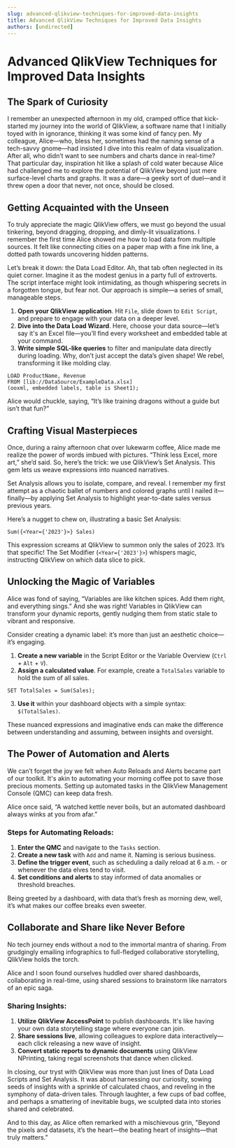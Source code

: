 ```yaml
---
slug: advanced-qlikview-techniques-for-improved-data-insights
title: Advanced QlikView Techniques for Improved Data Insights
authors: [undirected]
---
```



# Advanced QlikView Techniques for Improved Data Insights

## The Spark of Curiosity

I remember an unexpected afternoon in my old, cramped office that kick-started my journey into the world of QlikView, a software name that I initially toyed with in ignorance, thinking it was some kind of fancy pen. My colleague, Alice—who, bless her, sometimes had the naming sense of a tech-savvy gnome—had insisted I dive into this realm of data visualization. After all, who didn’t want to see numbers and charts dance in real-time? That particular day, inspiration hit like a splash of cold water because Alice had challenged me to explore the potential of QlikView beyond just mere surface-level charts and graphs. It was a dare—a geeky sort of duel—and it threw open a door that never, not once, should be closed.

## Getting Acquainted with the Unseen

To truly appreciate the magic QlikView offers, we must go beyond the usual tinkering, beyond dragging, dropping, and dimly-lit visualizations. I remember the first time Alice showed me how to load data from multiple sources. It felt like connecting cities on a paper map with a fine ink line, a dotted path towards uncovering hidden patterns.

Let’s break it down: the Data Load Editor. Ah, that tab often neglected in its quiet corner. Imagine it as the modest genius in a party full of extroverts. The script interface might look intimidating, as though whispering secrets in a forgotten tongue, but fear not. Our approach is simple—a series of small, manageable steps.

1. **Open your QlikView application**. Hit `File`, slide down to `Edit Script`, and prepare to engage with your data on a deeper level.
2. **Dive into the Data Load Wizard**. Here, choose your data source—let’s say it's an Excel file—you’ll find every worksheet and embedded table at your command.
3. **Write simple SQL-like queries** to filter and manipulate data directly during loading. Why, don’t just accept the data’s given shape! We rebel, transforming it like molding clay.

```plaintext
LOAD ProductName, Revenue
FROM [lib://DataSource/ExampleData.xlsx] 
(ooxml, embedded labels, table is Sheet1);
```

Alice would chuckle, saying, “It’s like training dragons without a guide but isn’t that fun?”

## Crafting Visual Masterpieces 

Once, during a rainy afternoon chat over lukewarm coffee, Alice made me realize the power of words imbued with pictures. “Think less Excel, more art,” she’d said. So, here’s the trick: we use QlikView’s Set Analysis. This gem lets us weave expressions into nuanced narratives.

Set Analysis allows you to isolate, compare, and reveal. I remember my first attempt as a chaotic ballet of numbers and colored graphs until I nailed it—finally—by applying Set Analysis to highlight year-to-date sales versus previous years.

Here’s a nugget to chew on, illustrating a basic Set Analysis:

```plaintext
Sum({<Year={'2023'}>} Sales)
```

This expression screams at QlikView to summon only the sales of 2023. It’s that specific! The Set Modifier (`<Year={'2023'}>`) whispers magic, instructing QlikView on which data slice to pick.

## Unlocking the Magic of Variables

Alice was fond of saying, “Variables are like kitchen spices. Add them right, and everything sings.” And she was right! Variables in QlikView can transform your dynamic reports, gently nudging them from static stale to vibrant and responsive.

Consider creating a dynamic label: it’s more than just an aesthetic choice—it’s engaging.

1. **Create a new variable** in the Script Editor or the Variable Overview (`Ctrl` + `Alt` + `V`).
2. **Assign a calculated value**. For example, create a `TotalSales` variable to hold the sum of all sales.

```plaintext
SET TotalSales = Sum(Sales);
```

3. **Use it** within your dashboard objects with a simple syntax: `$(TotalSales)`.

These nuanced expressions and imaginative ends can make the difference between understanding and assuming, between insights and oversight.

## The Power of Automation and Alerts

We can’t forget the joy we felt when Auto Reloads and Alerts became part of our toolkit. It's akin to automating your morning coffee pot to save those precious moments. Setting up automated tasks in the QlikView Management Console (QMC) can keep data fresh. 

Alice once said, “A watched kettle never boils, but an automated dashboard always winks at you from afar.” 

### Steps for Automating Reloads:

1. **Enter the QMC** and navigate to the `Tasks` section.
2. **Create a new task** with `Add` and name it. Naming is serious business.
3. **Define the trigger event**, such as scheduling a daily reload at 6 a.m. - or whenever the data elves tend to visit.
4. **Set conditions and alerts** to stay informed of data anomalies or threshold breaches.

Being greeted by a dashboard, with data that’s fresh as morning dew, well, it’s what makes our coffee breaks even sweeter.

## Collaborate and Share like Never Before

No tech journey ends without a nod to the immortal mantra of sharing. From grudgingly emailing infographics to full-fledged collaborative storytelling, QlikView holds the torch.

Alice and I soon found ourselves huddled over shared dashboards, collaborating in real-time, using shared sessions to brainstorm like narrators of an epic saga.

### Sharing Insights:

1. **Utilize QlikView AccessPoint** to publish dashboards. It's like having your own data storytelling stage where everyone can join.
2. **Share sessions live**, allowing colleagues to explore data interactively—each click releasing a new wave of insight.
3. **Convert static reports to dynamic documents** using QlikView NPrinting, taking regal screenshots that dance when clicked.

In closing, our tryst with QlikView was more than just lines of Data Load Scripts and Set Analysis. It was about harnessing our curiosity, sowing seeds of insights with a sprinkle of calculated chaos, and reveling in the symphony of data-driven tales. Through laughter, a few cups of bad coffee, and perhaps a smattering of inevitable bugs, we sculpted data into stories shared and celebrated.

And to this day, as Alice often remarked with a mischievous grin, "Beyond the pixels and datasets, it’s the heart—the beating heart of insights—that truly matters.”